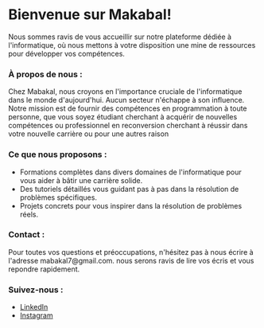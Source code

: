 <h1>Bienvenue sur Makabal!</h1>
<p>
   Nous sommes ravis de vous accueillir sur notre plateforme dédiée à l'informatique, où nous mettons à votre disposition une mine de ressources pour développer vos compétences.
</p>
<h3>À propos de nous :</h3>
<p>
   Chez Mabakal, nous croyons en l'importance cruciale de l'informatique dans le monde d'aujourd'hui. Aucun secteur n'échappe à son influence. Notre mission est de fournir des compétences en programmation à toute personne, que vous soyez étudiant cherchant à acquérir de nouvelles compétences ou professionnel en reconversion cherchant à réussir dans votre nouvelle carrière ou pour une autres raison
</p>
<h3>
   Ce que nous proposons :
</h3>
<p>
   <ul>
      <li>Formations complètes dans divers domaines de l'informatique pour vous aider à bâtir une carrière solide.</li>
      <li>Des tutoriels détaillés vous guidant pas à pas dans la résolution de problèmes spécifiques.</li>
      <li>Projets concrets pour vous inspirer dans la résolution de problèmes réels.</li>
   </ul>
</p>
<h3>
   Contact :
</h3>
<p>
   Pour toutes vos questions et préoccupations, n'hésitez pas à nous écrire à l'adresse mabakal7@gmail.com. nous serons ravis de lire vos écris et vous repondre rapidement.
</p>
<h3>Suivez-nous :</h3>
<p>
   <ul>
      <li><a href = "https://www.linkedin.com/company/mabakal/"> LinkedIn </a></li>
      <li> <a href = "https://www.instagram.com/mabakal7/"> Instagram</a></li>
   </ul>
</p>
